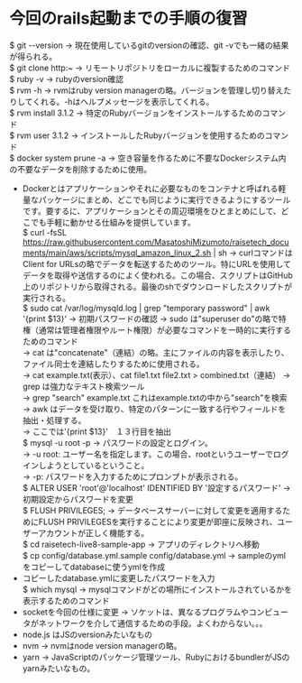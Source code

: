 # 今回のrails起動までの手順の復習
$ git --version -> 現在使用しているgitのversionの確認、git -vでも一緒の結果が得られる。</br>
$ git clone http:~ -> リモートリポジトリをローカルに複製するためのコマンド</br>
$ ruby -v -> rubyのversion確認</br>
$ rvm -h -> rvmはruby version managerの略。バージョンを管理し切り替えたりしてくれる。-hはヘルプメッセージを表示してくれる。</br>
$ rvm install 3.1.2 -> 特定のRubyバージョンをインストールするためのコマンド</br>
$ rvm user 3.1.2 -> インストールしたRubyバージョンを使用するためのコマンド</br>
$ docker system prune -a -> 空き容量を作るために不要なDockerシステム内の不要なデータを削除するために使用。</br>
* Dockerとはアプリケーションやそれに必要なものをコンテナと呼ばれる軽量なパッケージにまとめ、どこでも同じように実行できるようにするツールです。要するに、アプリケーションとその周辺環境をひとまとめにして、どこでも手軽に動かせる仕組みを提供しています。</br>
$ curl -fsSL https://raw.githubusercontent.com/MasatoshiMizumoto/raisetech_documents/main/aws/scripts/mysql_amazon_linux_2.sh | sh
-> curlコマンドはClient for URLsの略でデータを転送するためのツール。特にURLを使用してデータを取得や送信するのによく使われる。この場合、スクリプトはGitHub上のリポジトリから取得される。最後のshでダウンロードしたスクリプトが実行される。</br>
$ sudo cat /var/log/mysqld.log | grep "temporary password" | awk '{print $13}' -> 初期パスワードの確認
-> sudo は"superuser do"の略で特権（通常は管理者権限やルート権限）が必要なコマンドを一時的に実行するためのコマンド</br>
-> cat は"concatenate"（連結）の略。主にファイルの内容を表示したり、ファイル同士を連結したりするために使用される。</br>
 -> cat example.txt(表示）、cat file1.txt file2.txt > combined.txt（連結）
-> grep は強力なテキスト検索ツール</br>
 -> grep "search" example.txt これはexample.txtの中から"search"を検索</br>
-> awk はデータを受け取り、特定のパターンに一致する行やフィールドを抽出・処理する。</br>
 -> ここでは'{print $13}'　１３行目を抽出</br>
$ mysql -u root -p -> パスワードの設定とログイン。</br>
-> -u root: ユーザー名を指定します。この場合、rootというユーザーでログインしようとしているということ。</br>
-> -p: パスワードを入力するためにプロンプトが表示される。</br>
$ ALTER USER 'root'@'localhost' IDENTIFIED BY '設定するパスワード' -> 初期設定からパスワードを変更</br>
$ FLUSH PRIVILEGES; -> データベースサーバーに対して変更を適用するためにFLUSH PRIVILEGESを実行することにより変更が即座に反映され、ユーザーアカウントが正しく機能する。</br>
$ cd raisetech-live8-sample-app -> アプリのディレクトリへ移動</br>
$ cp config/database.yml.sample config/database.yml -> sampleのymlをコピーしてdatabaseに使うymlを作成</br>
* コピーしたdatabase.ymlに変更したパスワードを入力</br>
$ which mysql -> mysqlコマンドがどの場所にインストールされているかを表示するためのコマンド</br>
* socketを今回の仕様に変更 -> ソケットは、異なるプログラムやコンピュータがネットワークを介して通信するための手段。よくわからない。。。</br>
* node.js はJSのversionみたいなもの</br>
* nvm -> nvmはnode version managerの略。</br>
* yarn -> JavaScriptのパッケージ管理ツール、RubyにおけるbundlerがJSのyarnみたいなもの。</br>
